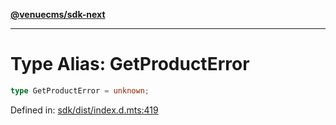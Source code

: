 [**@venuecms/sdk-next**](../Index.md)

***

# Type Alias: GetProductError

```ts
type GetProductError = unknown;
```

Defined in: [sdk/dist/index.d.mts:419](https://github.com/venuecms/sdk/blob/9b35c3f75ba3cd0722f50bc82d98f2f4dd56e037/packages/sdk/dist/index.d.mts#L419)
